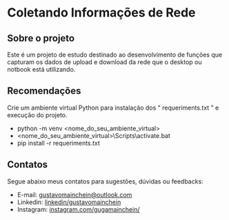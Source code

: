 # Coletando Informações de Rede

## Sobre o projeto

Este é um projeto de estudo destinado ao desenvolvimento de funções que capturam os dados de upload e download da rede que o desktop ou notbook está utilizando.

## Recomendações

Crie um ambiente virtual Python para instalação dos " requeriments.txt " e execução do projeto.
* python -m venv <nome_do_seu_ambiente_virtual>
* <nome_do_seu_ambiente_virtual>\Scripts\activate.bat
* pip install -r requeriments.txt

## Contatos

Segue abaixo meus contatos para sugestões, dúvidas ou feedbacks:

* E-mail: gustavomainchein@outlook.com
* Linkedin: <a href="www.linkedin.com/in/gustavosantos14/">linkedin/gustavomainchein</a>
* Instagram: <a href="www.instagram.com/gugamainchein/">instagram.com/gugamainchein/</a>
